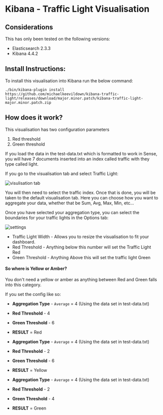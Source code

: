 # Kibana - Traffic Light Visualisation

## Considerations
This has only been tested on the following versions:

- Elasticsearch 2.3.3
- Kibana 4.4.2

## Install Instructions:

To install this visualisation into Kibana run the below command:

`./bin/kibana-plugin install https://github.com/michaelkeevildown/kibana-traffic-light/releases/download/major.minor.patch/kibana-traffic-light-major.minor.patch.zip`

## How does it work?

This visualisation has two configuration parameters

1. Red threshold
2. Green threshold

If you load the data in the test-data.txt which is formatted to work in Sense, you will have 7 documents inserted into an index called traffic with they type called light.

If you go to the visualisation tab and select Traffic Light:

![visulisation tab](https://cloud.githubusercontent.com/assets/16757754/17933612/b079d7ae-6a0c-11e6-9547-b6216932e09f.png)

You will then need to select the traffic index. Once that is done, you will be taken to the default visualisation tab. Here you can choose how you want to aggregate your data, whether that be Sum, Avg, Max, Min, etc...

Once you have selected your aggregation type, you can select the boundaries for your traffic lights in the Options tab:

![settings](https://cloud.githubusercontent.com/assets/16757754/17933626/b6c854b4-6a0c-11e6-966a-33ef497ce073.png)

- Traffic Light Width - Allows you to resize the visualisation to fit your dashboard.
- Red Threshold - Anything below this number will set the Traffic Light Red
- Green Threshold - Anything Above this will set the traffic light Green

#### So where is Yellow or Amber?
You don't need a yellow or amber as anything between Red and Green falls into this category.

If you set the config like so:

- **Aggregation Type** - `Average` = 4 (Using the data set in test-data.txt)
- **Red Threshold** - 4
- **Green Threshold** - 6
- **RESULT** = Red

- **Aggregation Type** - `Average` = 4 (Using the data set in test-data.txt)
- **Red Threshold** - 2
- **Green Threshold** - 6
- **RESULT** = Yellow

- **Aggregation Type** - `Average` = 4 (Using the data set in test-data.txt)
- **Red Threshold** - 2
- **Green Threshold** - 4
- **RESULT** = Green
